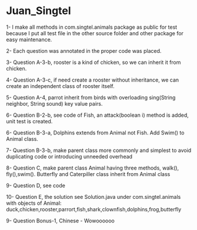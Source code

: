 # Juan_Singtel

1- I make all methods in com.singtel.animals package as public for test 
because I put all test file in the other source folder and other package for easy maintenance.

2- Each question was annotated in the proper code was placed.

3- Question A-3-b, rooster is a kind of chicken, so we can inherit it from chicken.

4- Question A-3-c, if need create a rooster without inheritance, we can create an independent class of rooster itself.

5- Question A-4, parrot inherit from birds with overloading sing(String neighbor, String sound)  key value pairs.

6- Question B-2-b, see code of Fish, an attack(boolean i) method is added, unit test is created.

6- Question B-3-a, Dolphins extends from Animal not Fish. Add Swim() to Animal class.

7- Question B-3-b, make parent class more commonly and simplest to avoid duplicating code or introducing unneeded overhead

8- Question C, make parent class Animal having three methods, walk(), fly(),swim(). Butterfly and Caterpiller class inherit from Animal class

9- Question D, see code

10- Question E, the solution see Solution.java under com.singtel.animals with objects of Animal:
	duck,chicken,rooster,parrort,fish,shark,clownfish,dolphins,frog,butterfly

9- Question Bonus-1, Chinese - Wowoooooo
 

